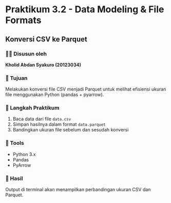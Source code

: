 # Praktikum 3.2 - Data Modeling & File Formats
## Konversi CSV ke Parquet

### 👨‍💻 Disusun oleh
**Kholid Abdan Syakuro (20123034)**

### 🎯 Tujuan
Melakukan konversi file CSV menjadi Parquet untuk melihat efisiensi ukuran file menggunakan Python (pandas + pyarrow).

### 🧠 Langkah Praktikum
1. Baca data dari file `data.csv`
2. Simpan hasilnya dalam format `data.parquet`
3. Bandingkan ukuran file sebelum dan sesudah konversi

### 🧩 Tools
- Python 3.x  
- Pandas  
- PyArrow  

### 📂 Hasil
Output di terminal akan menampilkan perbandingan ukuran CSV dan Parquet.
